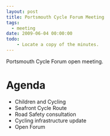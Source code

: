 ```yaml
---
layout: post
title: Portsmouth Cycle Forum Meeting
tags:
  - meeting
date: 2009-06-04 00:00:00
todo:
    - Locate a copy of the minutes.
---
```


Portsmouth Cycle Forum open meeting.

# Agenda

* Children and Cycling
* Seafront Cycle Route
* Road Safety consultation
* Cycling infrastructure update
* Open Forum

